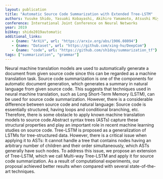 ```yaml
---
layout: publication
title: "Automatic Source Code Summarization with Extended Tree-LSTM"
authors: Yusuke Shido, Yasuaki Kobayashi, Akihiro Yamamoto, Atsushi Miyamoto, Tadayuki Matsumura
conference: International Joint Conference on Neural Networks
year: 2019
bibkey: shido2019automatic
additional_links:
   - {name: "ArXiV", url: "https://arxiv.org/abs/1906.08094"}
   - {name: "Dataset", url: "https://github.com/xing-hu/DeepCom"}
   - {name: "code", url: "https://github.com/sh1doy/summarization_tf"}
tags: ["summarization", "grammar"]
---
```

Neural machine translation models are used to automatically generate a document from given source code since this can be regarded as a machine translation task. Source code summarization is one of the components for automatic document generation, which generates a summary in natural language from given source code. This suggests that techniques used in neural machine translation, such as Long Short-Term Memory (LSTM), can be used for source code summarization. However, there is a considerable difference between source code and natural language: Source code is essentially structured, having loops and conditional branching, etc. Therefore, there is some obstacle to apply known machine translation models to source code.Abstract syntax trees (ASTs) capture these structural properties and play an important role in recent machine learning studies on source code. Tree-LSTM is proposed as a generalization of LSTMs for tree-structured data. However, there is a critical issue when applying it to ASTs: It cannot handle a tree that contains nodes having an arbitrary number of children and their order simultaneously, which ASTs generally have such nodes. To address this issue, we propose an extension of Tree-LSTM, which we call Multi-way Tree-LSTM and apply it for source code summarization. As a result of computational experiments, our proposal achieved better results when compared with several state-of-the-art techniques.
